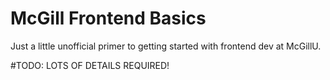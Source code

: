 # McGill Frontend Basics

Just a little unofficial primer to getting started with frontend dev at McGillU.


#TODO: LOTS OF DETAILS REQUIRED!